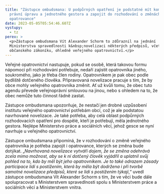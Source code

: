 ```yaml
---
title: "Zástupce ombudsmana: U podpůrných opatření je podstatné mít komplexní
  právní úpravu a jednotného gestora a zapojit do rozhodování o změnách
  opatrovance"
date: 2023-05-05T05:54:46.607Z
vystupy:
  - tz
perex: >
  <p>Zástupce ombudsmana Vít Alexander Schorm to zdůraznil na jednání
  Ministerstva spravedlnosti k&nbsp;novelizaci některých předpisů, včetně
  občanského zákoníku, ohledně veřejného opatrovnictví.</p>
---
```

<p>Veřejné opatrovnictví nastupuje, pokud se osobě, která takovou formu nápomoci při rozhodování potřebuje, nedaří zajistit opatrovníka jiného, soukromého, jako je třeba člen rodiny. Opatrovníkem je pak obec podle bydliště dotčeného člověka. Připravovaná novelizace pracuje s&nbsp;tím, že by obce mohly veřejného opatrovníka změnit. Ať už kvůli tomu, že obec tuto agendu převede veřejnoprávní smlouvou na jinou, nebo s ohledem na to, že obec nemůže tuto činnost řádně zastat.</p>

<p>Zástupce ombudsmana upozorňuje, že nestačí<strong> </strong>jen drobné uzpůsobení institutu veřejného opatrovnictví potřebám obcí, což je ale podstatou navrhované novelizace. Je také potřeba, aby celá oblast podpůrných rozhodovacích opatření pro dospělé, kteří je potřebují, měla jednotného gestora. Nejlépe Ministerstvo práce a sociálních věcí, jehož gesce se nyní navrhuje u veřejného opatrovnictví.</p>

<p>Zástupce ombudsmana připomíná, že v rozhodování o změně veřejného opatrovníka je potřeba zapojit i opatrovance, kterých se změna bude dotýkat. &bdquo;<em>Navrhovaná novelizace vytváří dojem, že se změna odehrává zcela mimo možnost, aby se k ní dotčený člověk vyjádřil a uplatnil svůj pohled na to, kdo by měl být jeho opatrovníkem. Je to také odrazem zásady participace lidí s postižením, která by měla být dodržena i při tvorbě samotné novelizace předpisů, které se lidí s postižením týkají</em>,&ldquo; uvedl zástupce ombudsmana Vít Alexander Schorm s&nbsp;tím, že ve věci bude dále spolupracovat s&nbsp;Ministerstvem spravedlnosti spolu s Ministerstvem práce a sociálních věcí a Ministerstvem vnitra.</p>
